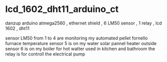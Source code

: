 # lcd_1602_dht11_arduino_ct
danzup arduino atmega2560 , ethernet shield ,  6 LM50 sensor , 1 relay , lcd 1602 , dht11

sensor LM50 from 1 to 4 are monitoring my automated pellet fornello furnace temperature 
sensor 5 is on my water solar pannel heater outside
sensor 6 is on my boiler for hot watter used in kitchen and bathroom 
the relay is for controll the electrical pump 
